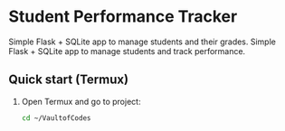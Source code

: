# Student Performance Tracker
Simple Flask + SQLite app to manage students and their grades.
Simple Flask + SQLite app to manage students and track performance.

## Quick start (Termux)
1. Open Termux and go to project:
   ```bash
   cd ~/VaultofCodes
